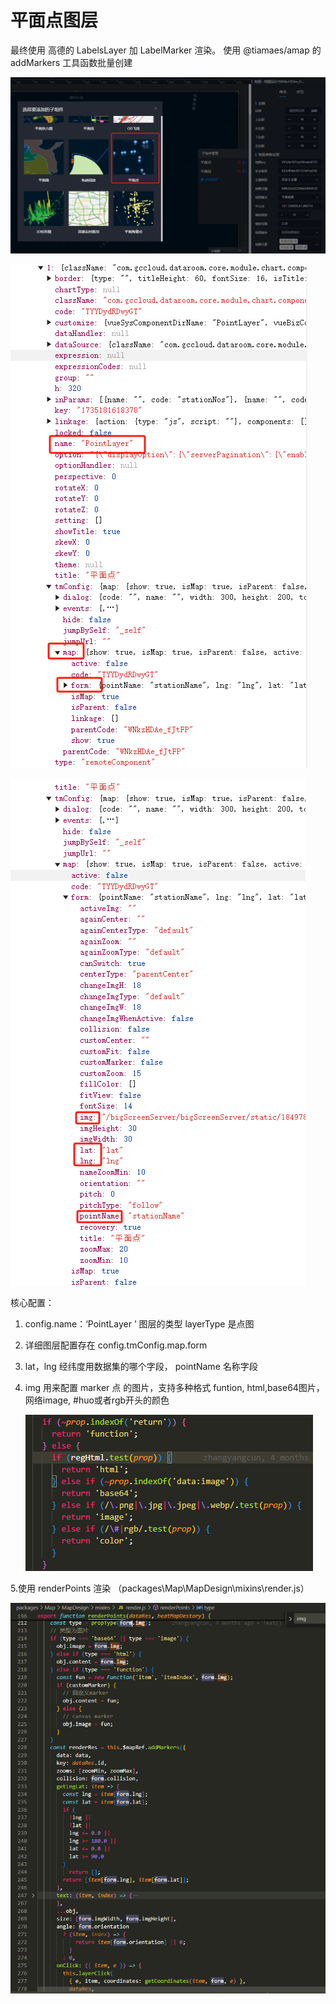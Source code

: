 

# 平面点图层



最终使用 高德的 LabelsLayer 加 LabelMarker  渲染。 使用 @tiamaes/amap 的 addMarkers 工具函数批量创建



![image-20241227095006023](img/平面点/image-20241227095006023.png)

![image-20241227101445989](img/平面点/image-20241227101445989.png)



![image-20241227101724102](img/平面点/image-20241227101724102.png)





核心配置：

1. config.name：‘PointLayer ’       图层的类型 layerType 是点图

2. 详细图层配置存在 config.tmConfig.map.form 

3. lat，lng 经纬度用数据集的哪个字段， pointName 名称字段

4. img 用来配置 marker 点 的图片，支持多种格式 funtion, html,base64图片，网络image,  #huo或者rgb开头的颜色

   ![image-20241227102436706](img/平面点/image-20241227102436706.png)

5.使用 renderPoints 渲染   （packages\Map\MapDesign\mixins\render.js）

![image-20241227102717198](img/平面点/image-20241227102717198.png)









